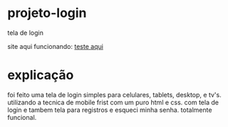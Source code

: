 # projeto-login
 tela de login

site aqui funcionando: <a href="https://brn4dev.github.io/projeto-login/">teste aqui</a>

# explicação
foi feito uma tela de login simples para celulares, tablets, desktop, e tv's.
utilizando a tecnica de mobile frist com um puro html e css.
com tela de login e tambem tela para registros e esqueci minha senha.
totalmente funcional.
